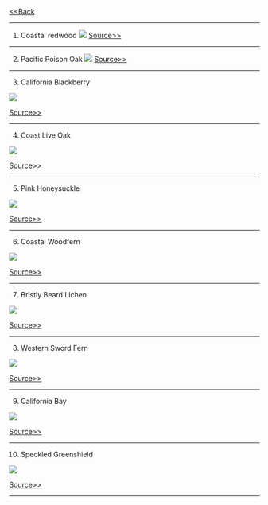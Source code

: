 <link rel="stylesheet" href="styles.css">

[<<Back](https://zephyrcarter.github.io/SCOUTHUB/FIRSTCLASS/FirstClassReqs.html)

  <hr>

1. Coastal redwood <img src="https://github.com/ZephyrCarter/ZephyrCarter.github.io/blob/main/SCOUTHUB/FIRSTCLASS/FCIMGS/IMG_2857.jpeg"/>
[Source>>](https://theodorepayne.org/nativeplantdatabase/index.php?title=Sequoia_sempervirens)

  <hr>

2. Pacific Poison Oak <img src="https://github.com/ZephyrCarter/ZephyrCarter.github.io/blob/main/SCOUTHUB/FIRSTCLASS/FCIMGS/IMG_2873.jpeg"/>
[Source>>](https://www.nps.gov/articles/000/pacific-poison-oak.htm)

<hr>

3. California Blackberry
<img src="https://github.com/ZephyrCarter/ZephyrCarter.github.io/blob/main/SCOUTHUB/FIRSTCLASS/FCIMGS/IMG_2862.jpeg"/>

[Source>>](https://theodorepayne.org/nativeplantdatabase/index.php?title=Rubus_ursinus)

<hr>

4. Coast Live Oak
<img src="https://github.com/ZephyrCarter/ZephyrCarter.github.io/blob/main/SCOUTHUB/FIRSTCLASS/FCIMGS/IMG_2860.jpeg"/>

[Source>>](https://www.wildflower.org/plants/result.php?id_plant=QUAG)

<hr>

5. Pink Honeysuckle
<img src="https://github.com/ZephyrCarter/ZephyrCarter.github.io/blob/main/SCOUTHUB/FIRSTCLASS/FCIMGS/IMG_2866.jpeg"/>

[Source>>](https://www.wildflower.org/plants/result.php?id_plant=lohi2)

<hr>

6. Coastal Woodfern
<img src="https://github.com/ZephyrCarter/ZephyrCarter.github.io/blob/main/SCOUTHUB/FIRSTCLASS/FCIMGS/IMG_2883.jpeg"/>

[Source>>](https://www.inaturalist.org/taxa/52671-Dryopteris-arguta)

<hr>

7. Bristly Beard Lichen
<img src="https://github.com/ZephyrCarter/ZephyrCarter.github.io/blob/main/SCOUTHUB/FIRSTCLASS/FCIMGS/IMG_2885.jpeg"/>

[Source>>](https://www.inaturalist.org/taxa/52671-Dryopteris-arguta)

<hr>

8. Western Sword Fern
<img src="https://github.com/ZephyrCarter/ZephyrCarter.github.io/blob/main/SCOUTHUB/FIRSTCLASS/FCIMGS/IMG_2863.jpeg"/>

[Source>>](https://www.inaturalist.org/taxa/47751-Polystichum-munitum)

<hr>

9. California Bay
<img src="https://github.com/ZephyrCarter/ZephyrCarter.github.io/blob/main/SCOUTHUB/FIRSTCLASS/FCIMGS/IMG_2858.jpeg"/>
   
[Source>>](https://www.inaturalist.org/taxa/48807-Umbellularia-californica)

<hr>

10. Speckled Greenshield
<img src="https://github.com/ZephyrCarter/ZephyrCarter.github.io/blob/main/SCOUTHUB/FIRSTCLASS/FCIMGS/IMG_2901.jpeg"/>
    
[Source>>](https://en.m.wikipedia.org/wiki/Flavopunctelia_flaventior#:~:text=The%20lichen%20is%20commonly%20known,North%20America%2C%20and%20South%20America.)

<hr>


